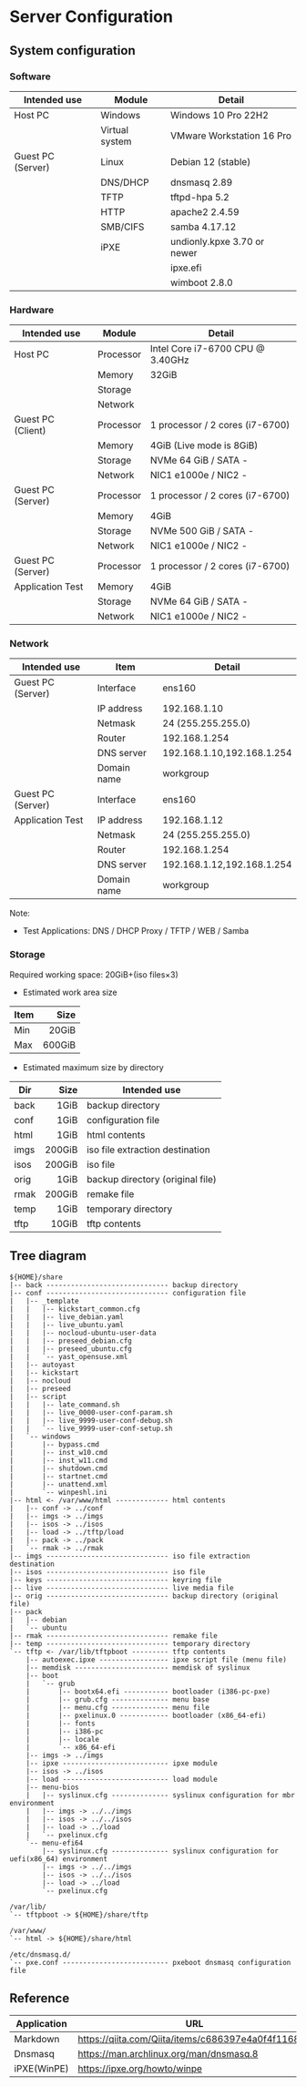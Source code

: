 # **Server Configuration**  
  
## System configuration  
  
### Software  
  
| Intended use      | Module         | Detail                           |
| ----------------- | -------------- | -------------------------------- |
| Host PC           | Windows        | Windows 10 Pro 22H2              |
|                   | Virtual system | VMware Workstation 16 Pro        |
| Guest PC (Server) | Linux          | Debian 12 (stable)               |
|                   | DNS/DHCP       | dnsmasq 2.89                     |
|                   | TFTP           | tftpd-hpa 5.2                    |
|                   | HTTP           | apache2 2.4.59                   |
|                   | SMB/CIFS       | samba 4.17.12                    |
|                   | iPXE           | undionly.kpxe 3.70 or newer      |
|                   |                | ipxe.efi                         |
|                   |                | wimboot 2.8.0                    |
  
### Hardware  
  
| Intended use      | Module         | Detail                           |
| ----------------- | -------------- | -------------------------------- |
| Host PC           | Processor      | Intel Core i7-6700 CPU @ 3.40GHz |
|                   | Memory         | 32GiB                            |
|                   | Storage        |                                  |
|                   | Network        |                                  |
| Guest PC (Client) | Processor      | 1 processor / 2 cores (i7-6700)  |
|                   | Memory         | 4GiB (Live mode is 8GiB)         |
|                   | Storage        | NVMe 64 GiB / SATA -             |
|                   | Network        | NIC1 e1000e / NIC2 -             |
| Guest PC (Server) | Processor      | 1 processor / 2 cores (i7-6700)  |
|                   | Memory         | 4GiB                             |
|                   | Storage        | NVMe 500 GiB / SATA -            |
|                   | Network        | NIC1 e1000e / NIC2 -             |
| Guest PC (Server) | Processor      | 1 processor / 2 cores (i7-6700)  |
| Application Test  | Memory         | 4GiB                             |
|                   | Storage        | NVMe 64 GiB / SATA -             |
|                   | Network        | NIC1 e1000e / NIC2 -             |
  
### Network  
  
| Intended use      | Item           | Detail                           |
| ----------------- | -------------- | -------------------------------- |
| Guest PC (Server) | Interface      | ens160                           |
|                   | IP address     | 192.168.1.10                     |
|                   | Netmask        | 24 (255.255.255.0)               |
|                   | Router         | 192.168.1.254                    |
|                   | DNS server     | 192.168.1.10,192.168.1.254       |
|                   | Domain name    | workgroup                        |
| Guest PC (Server) | Interface      | ens160                           |
| Application Test  | IP address     | 192.168.1.12                     |
|                   | Netmask        | 24 (255.255.255.0)               |
|                   | Router         | 192.168.1.254                    |
|                   | DNS server     | 192.168.1.12,192.168.1.254       |
|                   | Domain name    | workgroup                        |
  
Note:  
* Test Applications: DNS / DHCP Proxy / TFTP / WEB / Samba  
  
### Storage  
  
Required working space:
20GiB+(iso files×3)
  
* Estimated work area size
  
| Item | Size   |
| ---- | -----: |
| Min  |  20GiB |
| Max  | 600GiB |
  
* Estimated maximum size by directory
  
| Dir  | Size   | Intended use                     |
| ---- | -----: | -------------------------------- |
| back |   1GiB | backup directory                 |
| conf |   1GiB | configuration file               |
| html |   1GiB | html contents                    |
| imgs | 200GiB | iso file extraction destination  |
| isos | 200GiB | iso file                         |
| orig |   1GiB | backup directory (original file) |
| rmak | 200GiB | remake file                      |
| temp |   1GiB | temporary directory              |
| tftp |  10GiB | tftp contents                    |
  
## Tree diagram
  
``` bash:
${HOME}/share
|-- back ------------------------------ backup directory
|-- conf ------------------------------ configuration file
|   |-- _template
|   |   |-- kickstart_common.cfg
|   |   |-- live_debian.yaml
|   |   |-- live_ubuntu.yaml
|   |   |-- nocloud-ubuntu-user-data
|   |   |-- preseed_debian.cfg
|   |   |-- preseed_ubuntu.cfg
|   |   `-- yast_opensuse.xml
|   |-- autoyast
|   |-- kickstart
|   |-- nocloud
|   |-- preseed
|   |-- script
|   |   |-- late_command.sh
|   |   |-- live_0000-user-conf-param.sh
|   |   |-- live_9999-user-conf-debug.sh
|   |   `-- live_9999-user-conf-setup.sh
|   `-- windows
|       |-- bypass.cmd
|       |-- inst_w10.cmd
|       |-- inst_w11.cmd
|       |-- shutdown.cmd
|       |-- startnet.cmd
|       |-- unattend.xml
|       `-- winpeshl.ini
|-- html <- /var/www/html ------------- html contents
|   |-- conf -> ../conf
|   |-- imgs -> ../imgs
|   |-- isos -> ../isos
|   |-- load -> ../tftp/load
|   |-- pack -> ../pack
|   `-- rmak -> ../rmak
|-- imgs ------------------------------ iso file extraction destination
|-- isos ------------------------------ iso file
|-- keys ------------------------------ keyring file
|-- live ------------------------------ live media file
|-- orig ------------------------------ backup directory (original file)
|-- pack
|   |-- debian
|   `-- ubuntu
|-- rmak ------------------------------ remake file
|-- temp ------------------------------ temporary directory
`-- tftp <- /var/lib/tftpboot --------- tftp contents
    |-- autoexec.ipxe ----------------- ipxe script file (menu file)
    |-- memdisk ----------------------- memdisk of syslinux
    |-- boot
    |   `-- grub
    |       |-- bootx64.efi ----------- bootloader (i386-pc-pxe)
    |       |-- grub.cfg -------------- menu base
    |       |-- menu.cfg -------------- menu file
    |       |-- pxelinux.0 ------------ bootloader (x86_64-efi)
    |       |-- fonts
    |       |-- i386-pc
    |       |-- locale
    |       `-- x86_64-efi
    |-- imgs -> ../imgs
    |-- ipxe -------------------------- ipxe module
    |-- isos -> ../isos
    |-- load -------------------------- load module
    |-- menu-bios
    |   |-- syslinux.cfg -------------- syslinux configuration for mbr environment
    |   |-- imgs -> ../../imgs
    |   |-- isos -> ../../isos
    |   |-- load -> ../load
    |   `-- pxelinux.cfg
    `-- menu-efi64
        |-- syslinux.cfg -------------- syslinux configuration for uefi(x86_64) environment
        |-- imgs -> ../../imgs
        |-- isos -> ../../isos
        |-- load -> ../load
        `-- pxelinux.cfg

/var/lib/
`-- tftpboot -> ${HOME}/share/tftp

/var/www/
`-- html -> ${HOME}/share/html

/etc/dnsmasq.d/
`-- pxe.conf -------------------------- pxeboot dnsmasq configuration file
```
  
## Reference  
  
| Application | URL                                                |
| ----------- | -------------------------------------------------- |
| Markdown    | https://qiita.com/Qiita/items/c686397e4a0f4f11683d |
| Dnsmasq     | https://man.archlinux.org/man/dnsmasq.8            |
| iPXE(WinPE) | https://ipxe.org/howto/winpe                       |
  
